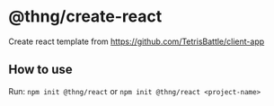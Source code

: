 # @thng/create-react

Create react template from <https://github.com/TetrisBattle/client-app>

## How to use

Run: `npm init @thng/react` or `npm init @thng/react <project-name>`
